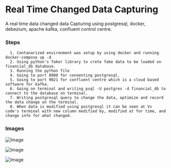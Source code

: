 
# Real Time Changed Data Capturing
A real time data changed data Capturing using postgresql, docker, debezium, apache kafka, confluent control centre.


### Steps
      1. Contanarized environment was setup by using docker and running docker-compose up -d
      2. Using python's faker library to crete fake data to be loaded on financial_db database.
      3. Running the python file
      4. Going to port 8080 for connenting postgresql.
      5. Going to port 9021 for confluent centre which is a cloud based software for kafka.
      6. Going on terminal and writing psql -U postgres -d financial_db to connect to the database on terminal.
      7. Writing postgresql query to change the data, optimize and record the data change on the terminal.
      8. When data is modified using postgresql it can be seen at Vs code's terminal with new column modified by, modified at for time, and change info for what changed.

### Images


![Image](https://github.com/user-attachments/assets/2d189448-73da-4346-a675-97d2805488c3)





![Image](https://github.com/user-attachments/assets/fb42a98c-cbb9-47d2-9f7b-f758fcff80fe)






![Image](https://github.com/user-attachments/assets/e294236f-6703-4f09-b59e-5798c1f26a62)



